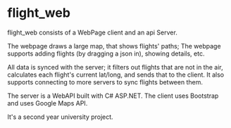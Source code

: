 # flight_web

flight_web consists of a WebPage client and an api Server. 

The webpage draws a large map, that shows flights' paths;
The webpage supports adding flights (by dragging a json in), showing details, etc.

All data is synced with the server; it filters out flights that are not in the air, calculates each flight's current lat/long, and sends that to the client. It also supports connecting to more servers to sync flights between them.

The server is a WebAPI built with C# ASP.NET.
The client uses Bootstrap and uses Google Maps API.

It's a second year university project.
